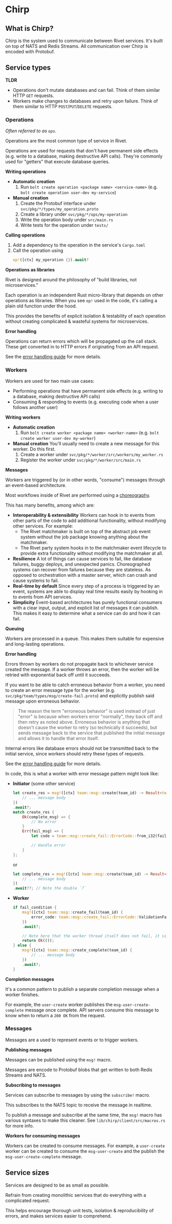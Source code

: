 # Chirp

## What is Chirp?

Chirp is the system used to communicate between Rivet services. It's built on top of NATS and Redis Streams. All communication over Chirp is encoded with Protobuf.

## Service types

**TLDR**

-   Operations don't mutate databases and can fail. Think of them similar HTTP `GET` requests.
-   Workers make changes to databases and retry upon failure. Think of them similar to HTTP `POST`/`PUT`/`DELETE` requests.

### Operations

_Often referred to as `ops`._

Operations are the most common type of service in Rivet.

Operations are used for requests that don't have permanent side effects (e.g. write to a database, making destructive API calls). They're commonly used for "getters" that execute database queries.

**Writing operations**

-   **Automatic creation**
    1. Run `bolt create operation <package name> <service-name>` (e.g. `bolt create operation user-dev my-service`)
-   **Manual creation**
    1. Create the Protobuf interface under `svc/pkg/*/types/my_operation.proto`
    2. Create a library under `svc/pkg/*/ops/my-operation`
    3. Write the operation body under `src/main.rs`
    4. Write tests for the operation under `tests/`

**Calling operations**

1. Add a dependency to the operation in the service's `Cargo.toml`
2. Call the operation using
    ```rust
    op!([ctx] my_operation {}).await?
    ```

**Operations as libraries**

Rivet is designed around the philosophy of "build libraries, not microservices."

Each operation is an independent Rust micro-library that depends on other operations as libraries. When you see `op!` used in the code, it's calling a plain old function under the hood.

This provides the benefits of explicit isolation & testability of each operation without creating complicated & wasteful systems for microservices.

**Error handling**

Operations can return errors which will be propagated up the call stack. These get converted in to HTTP errors if originating from an API request.

See the [error handling guide](/docs/chirp/ERROR_HANDLING.md) for more details.

### Workers

Workers are used for two main use cases:

-   Performing operations that have permanent side effects (e.g. writing to a database, making destructive API calls)
-   Consuming & responding to events (e.g. executing code when a user follows another user)

**Writing workers**

-   **Automatic creation**
    1. Run `bolt create worker <package name> <worker-name>` (e.g. `bolt create worker user-dev my-worker`)
-   **Manual creation** You'll usually need to create a new message for this worker. Do this first.
    1. Create a worker under `svc/pkg/*/worker/src/workers/my_worker.rs`
    2. Register the worker under `svc/pkg/*/worker/src/main.rs`

**Messages**

Workers are triggered by (or in other words, "consume") messages through an event-based architecture.

Most workflows inside of Rivet are performed using a [choreography](https://solace.com/blog/microservices-choreography-vs-orchestration/).

This has many benefits, among which are:

-   **Interoperability & extensibility** Workers can hook in to events from other parts of the code to add additional functionality, without modifying other services. For example:
    -   The Rivet matchmaker is built on top of the abstract job event system without the job package knowing anything about the matchmaker.
    -   The Rivet party system hooks in to the matchmaker event lifecycle to provide extra functionality without modifying the matchmaker at all.
-   **Resilience** A lot of things can cause services to fail, like database failures, buggy deploys, and unexpected panics. Choreographed systems can recover from failures because they are stateless. As opposed to orchestration with a master server, which can crash and cause systems to fail.
-   **Real-time by default** Since every step of a process is triggered by an event, systems are able to display real time results easily by hooking in to events from API services.
-   **Simplicity** Event-based architectures has purely functional consumers with a clear input, output, and explicit list of messages it can publish. This makes it easy to determine what a service can do and how it can fail.

**Queuing**

Workers are processed in a queue. This makes them suitable for expensive and long-lasting operations.

**Error handling**

Errors thrown by workers do not propagate back to whichever service created the message. If a worker throws an error, then the worker will be retried with exponential back off until it succeeds.

If you want to be able to catch erroneous behavior from a worker, you need to create an error message type for the worker (e.g. `svc/pkg/team/types/msg/create-fail.proto`) and explicitly publish said message upon erroneous behavior.

> The reason the term "erroneous behavior" is used instead of just "error" is because when workers error "normally", they back off and then retry as noted above. Erroneous behavior is anything that doesn't cause the worker to retry (so technically it succeeds), but sends message back to the service that published the initial message and allows it to handle that error itself.

Internal errors like database errors should not be transmitted back to the initial service, since workers should retry these types of requests.

See the [error handling guide](/docs/chirp/ERROR_HANDLING.md) for more details.

In code, this is what a worker with error message pattern might look like:

-   **Initiator** (some other service)

    ```rust
    let create_res = msg!([ctx] team::msg::create(team_id) -> Result<team::msg::create_complete, team::msg::create_fail> {
    	// ... message body
    })
    .await?;
    match create_res {
    	Ok(complete_msg) => {
            // No error
        }
    	Err(fail_msg) => {
    		let code = team::msg::create_fail::ErrorCode::from_i32(fail_msg.error_code);

            // Handle error
    	}
    };
    ```

    or

    ```rust
    let complete_res = msg!([ctx] team::msg::create(team_id) -> Result<team::msg::create_complete, team::msg::create_fail> {
    	// ... message body
    })
    .await??; // Note the double `?`
    ```

-   **Worker**

    ```rust
    if fail_condition {
    	msg!([ctx] team::msg::create_fail(team_id) {
    		error_code: team::msg::create_fail::ErrorCode::ValidationFailed as i32,
    	})
    	.await?;

        // Note here that the worker thread itself does not fail, it simply sends back a fail message upon erroneous behavior.
    	return Ok(());
    } else {
        msg!([ctx] team::msg::create_complete(team_id) {
            // ... message body
        })
        .await?;
    }
    ```

**Completion messages**

It's a common pattern to publish a separate completion message when a worker finishes.

For example, the `user-create` worker publishes the `msg-user-create-complete` message once complete. API servers consume this message to know when to return a `200 OK` from the request.

### Messages

Messages are a used to represent events or to trigger workers.

**Publishing messages**

Messages can be published using the `msg!` macro.

Messages are encode to Protobuf blobs that get written to both Redis Streams and NATS.

**Subscribing to messages**

Services can subscribe to messages by using the `subscribe!` macro.

This subscribes to the NATS topic to receive the message in realtime.

To publish a message and subscribe at the same time, the `msg!` macro has various syntaxes to make this cleaner. See `lib/chirp/client/src/macros.rs` for more info.

**Workers for consuming messages**

Workers can be created to consume messages. For example, a `user-create` worker can be created to consume the `msg-user-create` and the publish the `msg-user-create-complete` message.

## Service sizes

Services are designed to be as small as possible.

Refrain from creating monolithic services that do everything with a complicated request.

This helps encourage thorough unit tests, isolation & reproducibility of errors, and makes services easier to comprehend.
